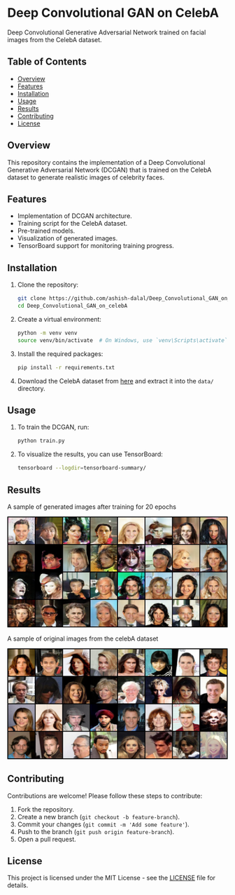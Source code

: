 # Deep Convolutional GAN on CelebA

Deep Convolutional Generative Adversarial Network trained on facial images from the CelebA dataset.

## Table of Contents

- [Overview](#overview)
- [Features](#features)
- [Installation](#installation)
- [Usage](#usage)
- [Results](#results)
- [Contributing](#contributing)
- [License](#license)

## Overview

This repository contains the implementation of a Deep Convolutional Generative Adversarial Network (DCGAN) that is trained on the CelebA dataset to generate realistic images of celebrity faces.

## Features

- Implementation of DCGAN architecture.
- Training script for the CelebA dataset.
- Pre-trained models.
- Visualization of generated images.
- TensorBoard support for monitoring training progress.

## Installation

1. Clone the repository:
    ```bash
    git clone https://github.com/ashish-dalal/Deep_Convolutional_GAN_on_celebA.git
    cd Deep_Convolutional_GAN_on_celebA
    ```

2. Create a virtual environment:
    ```bash
    python -m venv venv
    source venv/bin/activate  # On Windows, use `venv\Scripts\activate`
    ```

3. Install the required packages:
    ```bash
    pip install -r requirements.txt
    ```

4. Download the CelebA dataset from [here](http://mmlab.ie.cuhk.edu.hk/projects/CelebA.html) and extract it into the `data/` directory.

## Usage

1. To train the DCGAN, run:
    ```bash
    python train.py
    ```

2. To visualize the results, you can use TensorBoard:
    ```bash
    tensorboard --logdir=tensorboard-summary/
    ```

## Results

A sample of generated images after training for 20 epochs

![Generated Image](results/image.png)


A sample of original images from the celebA dataset

![Generated Image](results/image_real_example.png)


## Contributing

Contributions are welcome! Please follow these steps to contribute:

1. Fork the repository.
2. Create a new branch (`git checkout -b feature-branch`).
3. Commit your changes (`git commit -m 'Add some feature'`).
4. Push to the branch (`git push origin feature-branch`).
5. Open a pull request.

## License

This project is licensed under the MIT License - see the [LICENSE](LICENSE) file for details.
